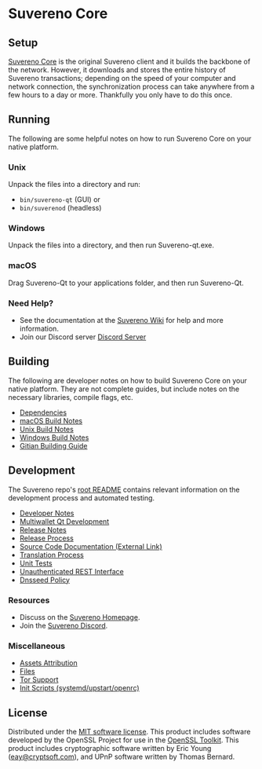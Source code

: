 Suvereno Core
=============

Setup
---------------------
[Suvereno Core](__decenomy_website_link__/) is the original Suvereno client and it builds the backbone of the network. However, it downloads and stores the entire history of Suvereno transactions; depending on the speed of your computer and network connection, the synchronization process can take anywhere from a few hours to a day or more. Thankfully you only have to do this once.

Running
---------------------
The following are some helpful notes on how to run Suvereno Core on your native platform.

### Unix

Unpack the files into a directory and run:

- `bin/suvereno-qt` (GUI) or
- `bin/suverenod` (headless)

### Windows

Unpack the files into a directory, and then run Suvereno-qt.exe.

### macOS

Drag Suvereno-Qt to your applications folder, and then run Suvereno-Qt.

### Need Help?

* See the documentation at the [Suvereno Wiki](https://__decenomy_github_link__/)
for help and more information.
* Join our Discord server [Discord Server](https://discord.gg/fbAazeVX5P)

Building
---------------------
The following are developer notes on how to build Suvereno Core on your native platform. They are not complete guides, but include notes on the necessary libraries, compile flags, etc.

- [Dependencies](dependencies.md)
- [macOS Build Notes](build-osx.md)
- [Unix Build Notes](build-unix.md)
- [Windows Build Notes](build-windows.md)
- [Gitian Building Guide](gitian-building.md)

Development
---------------------
The Suvereno repo's [root README](/README.md) contains relevant information on the development process and automated testing.

- [Developer Notes](developer-notes.md)
- [Multiwallet Qt Development](multiwallet-qt.md)
- [Release Notes](release-notes.md)
- [Release Process](release-process.md)
- [Source Code Documentation (External Link)](https://__decenomy_github_link__/)
- [Translation Process](translation_process.md)
- [Unit Tests](unit-tests.md)
- [Unauthenticated REST Interface](REST-interface.md)
- [Dnsseed Policy](dnsseed-policy.md)

### Resources
* Discuss on the [Suvereno Homepage](__decenomy_website_link__/).
* Join the [Suvereno Discord](https://discord.gg/fbAazeVX5P).

### Miscellaneous
- [Assets Attribution](assets-attribution.md)
- [Files](files.md)
- [Tor Support](tor.md)
- [Init Scripts (systemd/upstart/openrc)](init.md)

License
---------------------
Distributed under the [MIT software license](/COPYING).
This product includes software developed by the OpenSSL Project for use in the [OpenSSL Toolkit](https://www.openssl.org/). This product includes
cryptographic software written by Eric Young ([eay@cryptsoft.com](mailto:eay@cryptsoft.com)), and UPnP software written by Thomas Bernard.
